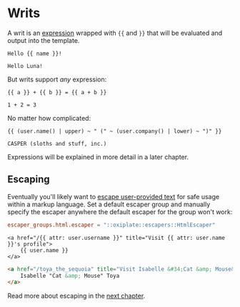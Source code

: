 # Writs

A writ is an [expression](../expressions.md) wrapped with `{{` and `}}` that will be evaluated and output into the template.

```oxip
Hello {{ name }}!
```

```text
Hello Luna!
```

But writs support _any_ expression:

```oxip
{{ a }} + {{ b }} = {{ a + b }}
```

```text
1 + 2 = 3
```

No matter how complicated:

```oxip
{{ (user.name() | upper) ~ " (" ~ (user.company() | lower) ~ ")" }}
```

```text
CASPER (sloths and stuff, inc.)
```

Expressions will be explained in more detail in a later chapter.

## Escaping

Eventually you'll likely want to [escape user-provided text](escaping.md) for safe usage within a markup language. Set a default escaper group and manually specify the escaper anywhere the default escaper for the group won't work:

```toml
escaper_groups.html.escaper = "::oxiplate::escapers::HtmlEscaper"
```

```oxip
<a href="/{{ attr: user.username }}" title="Visit {{ attr: user.name }}'s profile">
    {{ user.name }}
</a>
```

```html
<a href="/toya_the_sequoia" title="Visit Isabelle &#34;Cat &amp; Mouse&#34; Toya's profile">
    Isabelle "Cat &amp; Mouse" Toya
</a>
```

Read more about escaping in the [next chapter](escaping.md).

